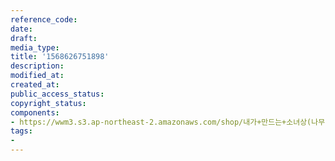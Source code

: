 ```yaml
---
reference_code: 
date: 
draft: 
media_type: 
title: '1568626751898'
description: 
modified_at: 
created_at: 
public_access_status: 
copyright_status: 
components:
- https://wwm3.s3.ap-northeast-2.amazonaws.com/shop/내가+만드는+소녀상(나무)/나무소녀상/소녀상/1568626751898.jpg
tags:
- 
---
```

